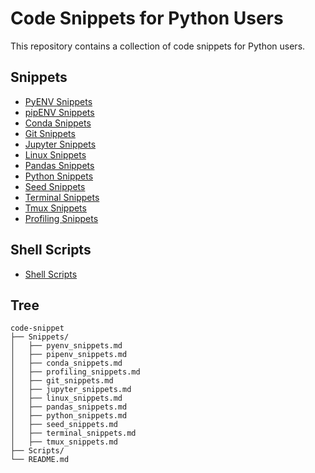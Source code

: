 # Code Snippets for Python Users

This repository contains a collection of code snippets for Python users.

## Snippets

- [PyENV Snippets](https://github.com/euisuk-chung/code-snippet/blob/main/snippets/pyenv_snippets.md)
- [pipENV Snippets](https://github.com/euisuk-chung/code-snippet/blob/main/snippets/pipenv_snippets.md)
- [Conda Snippets](https://github.com/euisuk-chung/code-snippet/blob/main/snippets/conda_snippets.md)
- [Git Snippets](https://github.com/euisuk-chung/code-snippet/blob/main/snippets/git_snippets.md)
- [Jupyter Snippets](https://github.com/euisuk-chung/code-snippet/blob/main/snippets/jupyter_snippets.md)
- [Linux Snippets](https://github.com/euisuk-chung/code-snippet/blob/main/snippets/linux_snippets.md)
- [Pandas Snippets](https://github.com/euisuk-chung/code-snippet/blob/main/snippets/pandas_snippets.md)
- [Python Snippets](https://github.com/euisuk-chung/code-snippet/blob/main/snippets/python_snippets.md)
- [Seed Snippets](https://github.com/euisuk-chung/code-snippet/blob/main/snippets/seed_snippets.md)
- [Terminal Snippets](https://github.com/euisuk-chung/code-snippet/blob/main/snippets/terminaL_snippets.md)
- [Tmux Snippets](https://github.com/euisuk-chung/code-snippet/blob/main/snippets/tmux_snippets.md)
- [Profiling Snippets](https://github.com/euisuk-chung/code-snippet/blob/main/snippets/profiling_snippets.md)

## Shell Scripts
- [Shell Scripts](https://github.com/euisuk-chung/code-snippet/blob/main/scripts/)

## Tree
~~~
code-snippet
├── Snippets/
│   ├── pyenv_snippets.md
│   ├── pipenv_snippets.md
│   ├── conda_snippets.md
│   ├── profiling_snippets.md
│   ├── git_snippets.md
│   ├── jupyter_snippets.md
│   ├── linux_snippets.md
│   ├── pandas_snippets.md
│   ├── python_snippets.md
│   ├── seed_snippets.md
│   ├── terminal_snippets.md
│   ├── tmux_snippets.md
├── Scripts/
└── README.md
~~~
